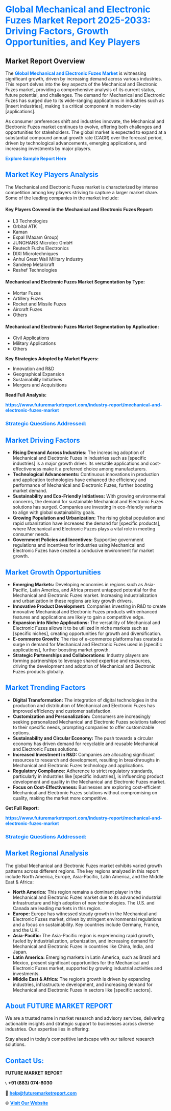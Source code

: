 <h1 style="color: #007BFF;">Global Mechanical and Electronic Fuzes Market Report 2025-2033: Driving Factors, Growth Opportunities, and Key Players</h1>

<section id="overview">
<h2>Market Report Overview</h2>
<p>The <a href="https://www.futuremarketreport.com/industry-report/mechanical-and-electronic-fuzes-market" style="color: #007BFF; text-decoration: none;"><strong>Global Mechanical and Electronic Fuzes Market</strong></a> is witnessing significant growth, driven by increasing demand across various industries. This report delves into the key aspects of the Mechanical and Electronic Fuzes market, providing a comprehensive analysis of its current status, future potential, and challenges. The demand for Mechanical and Electronic Fuzes has surged due to its wide-ranging applications in industries such as [insert industries], making it a critical component in modern-day [applications].</p>
<p>As consumer preferences shift and industries innovate, the Mechanical and Electronic Fuzes market continues to evolve, offering both challenges and opportunities for stakeholders. The global market is expected to expand at a substantial compound annual growth rate (CAGR) over the forecast period, driven by technological advancements, emerging applications, and increasing investments by major players.</p>
</section>

<section id="overview">
<p><a href="https://www.futuremarketreport.com/request-sample/reportId=53345" style="color: #007BFF; text-decoration: none;"><strong>Explore Sample Report Here</strong></a></p>
</section>

<section id="key-players">
<h2 style="color: #007BFF;">Market Key Players Analysis</h2>
<p>The Mechanical and Electronic Fuzes market is characterized by intense competition among key players striving to capture a larger market share. Some of the leading companies in the market include:</p>
<h4>Key Players Covered in the Mechanical and Electronic Fuzes Report:</h4>
<ul><li>L3 Technologies</li><li>Orbital ATK</li><li>Kaman</li><li>Expal (Maxam Group)</li><li>JUNGHANS Microtec GmbH</li><li>Reutech Fuchs Electronics</li><li>DIXI Microtechniques</li><li>Anhui Great Wall Military Industry</li><li>Sandeep Metalcraft</li><li>Reshef Technologies</li></ul>
<h4>Mechanical and Electronic Fuzes Market Segmentation by Type:</h4>
<ul><li>Mortar Fuzes</li><li>Artillery Fuzes</li><li>Rocket and Missile Fuzes</li><li>Aircraft Fuzes</li><li>Others</li></ul>

<h4>Mechanical and Electronic Fuzes Market Segmentation by Application:</h4>
<ul><li>Civil Applications</li><li>Military Applications</li><li>Others</li></ul>
<p><strong>Key Strategies Adopted by Market Players:</strong></p>
<ul>
<li>Innovation and R&D</li>
<li>Geographical Expansion</li>
<li>Sustainability Initiatives</li>
<li>Mergers and Acquisitions</li>
</ul>
</section>

<section>
<p><strong>Read Full Analysis: </strong></p><a href="https://www.futuremarketreport.com/industry-report/mechanical-and-electronic-fuzes-market" style="color: #007BFF; text-decoration: none;"><strong>https://www.futuremarketreport.com/industry-report/mechanical-and-electronic-fuzes-market</strong></a>
<h3 style="color: #007BFF;">Strategic Questions Addressed:</h3>
</section>

<section id="driving-factors">
<h2 style="color: #007BFF;">Market Driving Factors</h2>
<ul>
<li><strong>Rising Demand Across Industries:</strong> The increasing adoption of Mechanical and Electronic Fuzes in industries such as [specific industries] is a major growth driver. Its versatile applications and cost-effectiveness make it a preferred choice among manufacturers.</li>
<li><strong>Technological Advancements:</strong> Continuous innovations in production and application technologies have enhanced the efficiency and performance of Mechanical and Electronic Fuzes, further boosting market demand.</li>
<li><strong>Sustainability and Eco-Friendly Initiatives:</strong> With growing environmental concerns, the demand for sustainable Mechanical and Electronic Fuzes solutions has surged. Companies are investing in eco-friendly variants to align with global sustainability goals.</li>
<li><strong>Growing Population and Urbanization:</strong> The rising global population and rapid urbanization have increased the demand for [specific products], where Mechanical and Electronic Fuzes plays a vital role in meeting consumer needs.</li>
<li><strong>Government Policies and Incentives:</strong> Supportive government regulations and incentives for industries using Mechanical and Electronic Fuzes have created a conducive environment for market growth.</li>
</ul>
</section>

<section id="growth-opportunities">
<h2 style="color: #007BFF;">Market Growth Opportunities</h2>
<ul>
<li><strong>Emerging Markets:</strong> Developing economies in regions such as Asia-Pacific, Latin America, and Africa present untapped potential for the Mechanical and Electronic Fuzes market. Increasing industrialization and urbanization in these regions are key growth drivers.</li>
<li><strong>Innovative Product Development:</strong> Companies investing in R&D to create innovative Mechanical and Electronic Fuzes products with enhanced features and applications are likely to gain a competitive edge.</li>
<li><strong>Expansion into Niche Applications:</strong> The versatility of Mechanical and Electronic Fuzes allows it to be utilized in niche markets such as [specific niches], creating opportunities for growth and diversification.</li>
<li><strong>E-commerce Growth:</strong> The rise of e-commerce platforms has created a surge in demand for Mechanical and Electronic Fuzes used in [specific applications], further boosting market growth.</li>
<li><strong>Strategic Partnerships and Collaborations:</strong> Industry players are forming partnerships to leverage shared expertise and resources, driving the development and adoption of Mechanical and Electronic Fuzes products globally.</li>
</ul>
</section>

<section id="trending-factors">
<h2 style="color: #007BFF;">Market Trending Factors</h2>
<ul>
<li><strong>Digital Transformation:</strong> The integration of digital technologies in the production and distribution of Mechanical and Electronic Fuzes has improved efficiency and customer satisfaction.</li>
<li><strong>Customization and Personalization:</strong> Consumers are increasingly seeking personalized Mechanical and Electronic Fuzes solutions tailored to their specific needs, prompting companies to offer customizable options.</li>
<li><strong>Sustainability and Circular Economy:</strong> The push towards a circular economy has driven demand for recyclable and reusable Mechanical and Electronic Fuzes solutions.</li>
<li><strong>Increased Investment in R&D:</strong> Companies are allocating significant resources to research and development, resulting in breakthroughs in Mechanical and Electronic Fuzes technology and applications.</li>
<li><strong>Regulatory Compliance:</strong> Adherence to strict regulatory standards, particularly in industries like [specific industries], is influencing product development and quality in the Mechanical and Electronic Fuzes market.</li>
<li><strong>Focus on Cost-Effectiveness:</strong> Businesses are exploring cost-efficient Mechanical and Electronic Fuzes solutions without compromising on quality, making the market more competitive.</li>
</ul>
</section>

<section>
<p><strong>Get Full Report: </strong></p><a href="https://www.futuremarketreport.com/industry-report/mechanical-and-electronic-fuzes-market" style="color: #007BFF; text-decoration: none;"><strong>https://www.futuremarketreport.com/industry-report/mechanical-and-electronic-fuzes-market</strong></a>
<h3 style="color: #007BFF;">Strategic Questions Addressed:</h3>
</section>


<section id="regional-analysis">
<h2 style="color: #007BFF;">Market Regional Analysis</h2>
<p>The global Mechanical and Electronic Fuzes market exhibits varied growth patterns across different regions. The key regions analyzed in this report include North America, Europe, Asia-Pacific, Latin America, and the Middle East & Africa:</p>
<ul>
<li><strong>North America:</strong> This region remains a dominant player in the Mechanical and Electronic Fuzes market due to its advanced industrial infrastructure and high adoption of new technologies. The U.S. and Canada are leading markets in this region.</li>
<li><strong>Europe:</strong> Europe has witnessed steady growth in the Mechanical and Electronic Fuzes market, driven by stringent environmental regulations and a focus on sustainability. Key countries include Germany, France, and the U.K.</li>
<li><strong>Asia-Pacific:</strong> The Asia-Pacific region is experiencing rapid growth, fueled by industrialization, urbanization, and increasing demand for Mechanical and Electronic Fuzes in countries like China, India, and Japan.</li>
<li><strong>Latin America:</strong> Emerging markets in Latin America, such as Brazil and Mexico, present significant opportunities for the Mechanical and Electronic Fuzes market, supported by growing industrial activities and investments.</li>
<li><strong>Middle East & Africa:</strong> The region’s growth is driven by expanding industries, infrastructure development, and increasing demand for Mechanical and Electronic Fuzes in sectors like [specific sectors].</li>
</ul>
</section>

<footer>
<h2 style="color: #007BFF;">About FUTURE MARKET REPORT</h2>
<p>We are a trusted name in market research and advisory services, delivering actionable insights and strategic support to businesses across diverse industries. Our expertise lies in offering:</p>

<p>Stay ahead in today’s competitive landscape with our tailored research solutions.</p>

<h2 style="color: #007BFF;">Contact Us:</h2>
<p><strong>FUTURE MARKET REPORT</strong></p>
<p>📞 <strong>+91 (883) 074-8030</strong></p>
<p>📧 <strong><a href="mailto:help@futuremarketreport.com" style="color: #007BFF;">help@futuremarketreport.com</a></strong></p>
<p>🌐 <strong><a href="https://www.futuremarketreport.com/" style="color: #007BFF;">Visit Our Website</a></strong></p>
</footer>